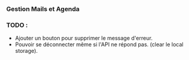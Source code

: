 ### Gestion Mails et Agenda

### TODO :

- Ajouter un bouton pour supprimer le message d'erreur.
- Pouvoir se déconnecter même si l'API ne répond pas. (clear le local storage).
